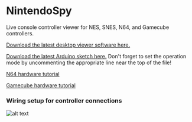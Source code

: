 NintendoSpy
======

Live console controller viewer for NES, SNES, N64, and Gamecube controllers.

[Download the latest desktop viewer software here.](https://github.com/jeremyaburns/NintendoSpy/blob/master/NintendoSpy.exe?raw=true)

[Download the latest Arduino sketch here.](https://raw.github.com/jeremyaburns/NintendoSpy/master/firmware/firmware.ino)
Don't forget to set the operation mode by uncommenting the appropriate line near the top of the file!

[N64 hardware tutorial](https://github.com/jeremyaburns/NintendoSpy/blob/master/docs/tutorial-n64.md)

[Gamecube hardware tutorial](https://github.com/jeremyaburns/NintendoSpy/blob/master/docs/tutorial-gamecube.md)

### Wiring setup for controller connections

![alt text](https://github.com/jeremyaburns/NintendoSpy/raw/master/docs/tutorial-images/wiring-all.jpg "")
